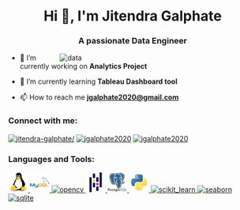 <h1 align="center">Hi 👋, I'm Jitendra Galphate</h1>
<h3 align="center">A passionate Data Engineer</h3>

<img align="right" alt="data" width="400" src="https://assets-global.website-files.com/63b2df0385d8d855b14ef787/63e9cd27c21faa1de5d719fc_output-onlinegiftools%20(25)%201.gif">

- 🔭 I’m currently working on **Analytics Project**

- 🌱 I’m currently learning **Tableau Dashboard tool**

- 📫 How to reach me **jgalphate2020@gmail.com**

<h3 align="left">Connect with me:</h3>
<p align="left">
<a href="https://linkedin.com/in/jitendra-galphate/" target="blank"><img align="center" src="https://raw.githubusercontent.com/Raymo111/Raymo111/master/socials/linkedin.png" alt="jitendra-galphate/" height="30" width="40" /></a>
<a href="https://www.hackerrank.com/jgalphate2020" target="blank"><img align="center" src="https://raw.githubusercontent.com/rahuldkjain/github-profile-readme-generator/master/src/images/icons/Social/hackerrank.svg" alt="jgalphate2020" height="30" width="40" /></a>
<a href="https://www.leetcode.com/jgalphate2020" target="blank"><img align="center" src="https://raw.githubusercontent.com/rahuldkjain/github-profile-readme-generator/master/src/images/icons/Social/leet-code.svg" alt="jgalphate2020" height="30" width="40" /></a>
</p>

<h3 align="left">Languages and Tools:</h3>
<p align="left"> <a href="https://www.linux.org/" target="_blank" rel="noreferrer"> <img src="https://raw.githubusercontent.com/devicons/devicon/master/icons/linux/linux-original.svg" alt="linux" width="40" height="40"/> </a> <a href="https://www.mysql.com/" target="_blank" rel="noreferrer"> <img src="https://raw.githubusercontent.com/devicons/devicon/master/icons/mysql/mysql-original-wordmark.svg" alt="mysql" width="40" height="40"/> </a> <a href="https://opencv.org/" target="_blank" rel="noreferrer"> <img src="https://www.vectorlogo.zone/logos/opencv/opencv-icon.svg" alt="opencv" width="40" height="40"/> </a> <a href="https://pandas.pydata.org/" target="_blank" rel="noreferrer"> <img src="https://raw.githubusercontent.com/devicons/devicon/2ae2a900d2f041da66e950e4d48052658d850630/icons/pandas/pandas-original.svg" alt="pandas" width="40" height="40"/> </a> <a href="https://www.postgresql.org" target="_blank" rel="noreferrer"> <img src="https://raw.githubusercontent.com/devicons/devicon/master/icons/postgresql/postgresql-original-wordmark.svg" alt="postgresql" width="40" height="40"/> </a> <a href="https://www.python.org" target="_blank" rel="noreferrer"> <img src="https://raw.githubusercontent.com/devicons/devicon/master/icons/python/python-original.svg" alt="python" width="40" height="40"/> </a> <a href="https://scikit-learn.org/" target="_blank" rel="noreferrer"> <img src="https://upload.wikimedia.org/wikipedia/commons/0/05/Scikit_learn_logo_small.svg" alt="scikit_learn" width="40" height="40"/> </a> <a href="https://seaborn.pydata.org/" target="_blank" rel="noreferrer"> <img src="https://seaborn.pydata.org/_images/logo-mark-lightbg.svg" alt="seaborn" width="40" height="40"/> </a> <a href="https://www.sqlite.org/" target="_blank" rel="noreferrer"> <img src="https://www.vectorlogo.zone/logos/sqlite/sqlite-icon.svg" alt="sqlite" width="40" height="40"/> </a> </p>
